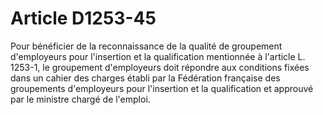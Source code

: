 # Article D1253-45

Pour bénéficier de la reconnaissance de la qualité de groupement d'employeurs pour l'insertion et la qualification mentionnée à l'article L. 1253-1, le groupement d'employeurs doit répondre aux conditions fixées dans un cahier des charges établi par la Fédération française des groupements d'employeurs pour l'insertion et la qualification et approuvé par le ministre chargé de l'emploi.